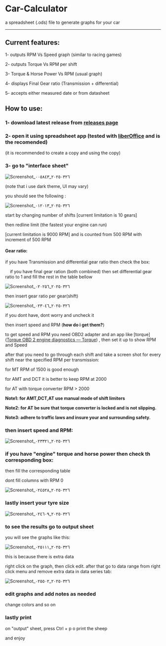 # Car-Calculator

a spreadsheet (.ods) file to generate graphs for your car

_____________________________________________________________________________________________

## Current features:

1- outputs RPM Vs Speed graph (similar to racing games)

2- outputs Torque Vs RPM per shift

3- Torque & Horse Power Vs RPM (usual graph)

4- displays Final Gear ratio (Transmission + differential)

5- accepts either measured date or from datasheet

## How to use:

### 1- download latest release from [releases page](https://github.com/ECO1AI/car-calculator/releases/)

### 2- open it using spreadsheet app (tested with [liberOffice](https://www.libreoffice.org/) and is the recomended)

(it is recommended to create a copy and using the copy)

### 3- go to "interface sheet"

![Screenshot_٢٠٢٥٠٣٢٦_٠٠٥٨٤٣](https://github.com/user-attachments/assets/c546a89f-f2cb-45f4-82b2-005a901105cc)

(note that i use dark theme, UI may vary)

you should see the following :

![Screenshot_٢٠٢٥٠٣٢٦_٠١٢٠١٣](https://github.com/user-attachments/assets/cc6fffaa-829c-4f76-b07a-43611ce04ff2)

start by changing number of shifts [current limitation is 10 gears]

then redline limit (the fastest your engine can run) 

[current limitation is 9000 RPM] and is counted from 500 RPM with increment of 500 RPM

#### Gear ratio:

if you have Transmission and differential gear ratio then check the box:

    if you have final gear ration (both combined) then set differential gear ratio to 1 and fill the rest in the table bellow

![Screenshot_٢٠٢٥٠٣٢٦_٠٢٠٢٥٦](https://github.com/user-attachments/assets/3f477db3-80fa-44cd-96d1-796fed883dce)

then insert gear ratio per gear(shift)

![Screenshot_٢٠٢٥٠٣٢٦_٠٢٣٠٤٦](https://github.com/user-attachments/assets/2ee108d5-19d8-42f1-81b1-a37f45d257d5)


if you dont have, dont worry and uncheck it

then insert speed and RPM (**how do i get them?**)



to get speed and RPM you need OBD2 adapter and an app like [torque]([Torque OBD 2 engine diagnostics — Torque](https://torque-bhp.com/software/torque-android-obd2-adapters/)) , then set it up to show RPM and Speed

after that you need to go through each shift and take a screen shot for every shift near the specified RPM per transmission:

for MT RPM of 1500 is good enough

for AMT and DCT it is better to keep RPM at 2000

for AT with torque converter RPM > 2000

**Note1: for AMT,DCT,AT use manual mode of shift limiters**

**Note2: for AT be sure that torque converter is locked and is not slipping.**

**Note3: adhere to traffic laws and insure your and surrounding safety.**



### then insert speed and RPM:

![Screenshot_٢٠٢٥٠٣٢٦_٠٢٣٣٢١](https://github.com/user-attachments/assets/059f8d8d-e8fa-4aba-bd85-32d1e3c465f9)

### if you have "engine" torque and horse power then check th corresponding box:

then fill the corresponding table

dont fill columns with RPM 0

![Screenshot_٢٠٢٥٠٣٢٦_٠٢٤٥٢٨](https://github.com/user-attachments/assets/90121b17-68e0-4c7f-a298-d3dc70d833ec)

### lastly insert your tyre size

![Screenshot_٢٠٢٥٠٣٢٦_٠٢٤٦٠٩](https://github.com/user-attachments/assets/efafbe4a-c06b-4b58-810d-02ded13eb433)

### to see the results go to output sheet

you will see the graphs like this:

![Screenshot_٢٠٢٥٠٣٢٦_٠٢٥١١١](https://github.com/user-attachments/assets/51755674-1e5a-4d02-be94-656ddc3a0648)

this is because there is extra data

right click on the graph, then click edit. after that go to data range from right click menu and remove extra data in data series tab:

![Screenshot_٢٠٢٥٠٣٢٦_٠٢٥٥٠٢](https://github.com/user-attachments/assets/487289ec-4453-48ea-9dc3-73a19772abaa)

### edit graphs and add notes as needed

change colors and so on

### lastly print

on "output" sheet, press Ctrl + p o print the sheep

and enjoy
